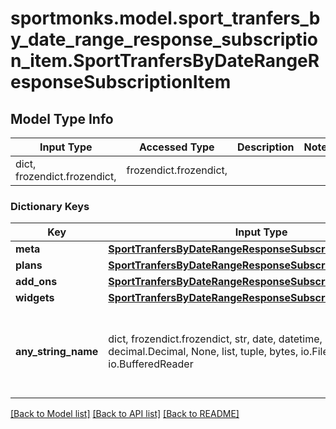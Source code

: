 # sportmonks.model.sport_tranfers_by_date_range_response_subscription_item.SportTranfersByDateRangeResponseSubscriptionItem

## Model Type Info
Input Type | Accessed Type | Description | Notes
------------ | ------------- | ------------- | -------------
dict, frozendict.frozendict,  | frozendict.frozendict,  |  | 

### Dictionary Keys
Key | Input Type | Accessed Type | Description | Notes
------------ | ------------- | ------------- | ------------- | -------------
**meta** | [**SportTranfersByDateRangeResponseSubscriptionItemMeta**](SportTranfersByDateRangeResponseSubscriptionItemMeta.md) | [**SportTranfersByDateRangeResponseSubscriptionItemMeta**](SportTranfersByDateRangeResponseSubscriptionItemMeta.md) |  | [optional] 
**plans** | [**SportTranfersByDateRangeResponseSubscriptionItemPlans**](SportTranfersByDateRangeResponseSubscriptionItemPlans.md) | [**SportTranfersByDateRangeResponseSubscriptionItemPlans**](SportTranfersByDateRangeResponseSubscriptionItemPlans.md) |  | [optional] 
**add_ons** | [**SportTranfersByDateRangeResponseSubscriptionItemAddOns**](SportTranfersByDateRangeResponseSubscriptionItemAddOns.md) | [**SportTranfersByDateRangeResponseSubscriptionItemAddOns**](SportTranfersByDateRangeResponseSubscriptionItemAddOns.md) |  | [optional] 
**widgets** | [**SportTranfersByDateRangeResponseSubscriptionItemWidgets**](SportTranfersByDateRangeResponseSubscriptionItemWidgets.md) | [**SportTranfersByDateRangeResponseSubscriptionItemWidgets**](SportTranfersByDateRangeResponseSubscriptionItemWidgets.md) |  | [optional] 
**any_string_name** | dict, frozendict.frozendict, str, date, datetime, int, float, bool, decimal.Decimal, None, list, tuple, bytes, io.FileIO, io.BufferedReader | frozendict.frozendict, str, BoolClass, decimal.Decimal, NoneClass, tuple, bytes, FileIO | any string name can be used but the value must be the correct type | [optional]

[[Back to Model list]](../../README.md#documentation-for-models) [[Back to API list]](../../README.md#documentation-for-api-endpoints) [[Back to README]](../../README.md)

